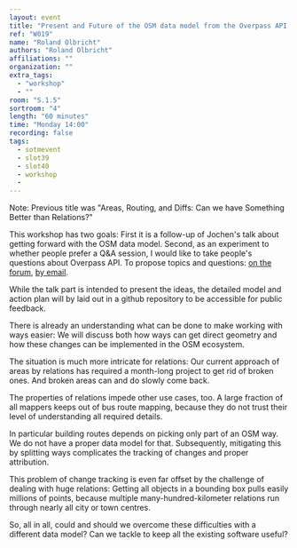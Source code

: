 ```yaml
---
layout: event
title: "Present and Future of the OSM data model from the Overpass API perspective"
ref: "W019"
name: "Roland Olbricht"
authors: "Roland Olbricht"
affiliations: ""
organization: ""
extra_tags:
  - "workshop"
  - ""
room: "S.1.5"
sortroom: "4"
length: "60 minutes"
time: "Monday 14:00"
recording: false
tags:
  - sotmevent
  - slot39
  - slot40
  - workshop
  - 
---
```

Note: Previous title was "Areas, Routing, and Diffs: Can we have Something Better than Relations?"

This workshop has two goals:
First it is a follow-up of Jochen's talk about getting forward with the OSM data model.
Second, as an experiment to whether people prefer a Q&A session, I would like to take people's questions about Overpass API.
To propose topics and questions: [on the forum](https://forum.openstreetmap.org/viewtopic.php?id=63116), [by email](https://lists.openstreetmap.org/pipermail/talk/2018-July/081024.html).

While the talk part is intended to present the ideas, the detailed model and action plan will by laid out in a github repository to be accessible for public feedback.

There is already an understanding what can be done to make working with ways easier:
We will discuss both how ways can get direct geometry and how these changes can be implemented in the OSM ecosystem.

The situation is much more intricate for relations:
Our current approach of areas by relations has required a month-long project to get rid of broken ones.
And broken areas can and do slowly come back.

The properties of relations impede other use cases, too.
A large fraction of all mappers keeps out of bus route mapping, because they do not trust their level of understanding all required details.

In particular building routes depends on picking only part of an OSM way.
We do not have a proper data model for that.
Subsequently, mitigating this by splitting ways complicates the tracking of changes and proper attribution.

This problem of change tracking is even far offset by the challenge of dealing with huge relations:
Getting all objects in a bounding box pulls easily millions of points, because multiple many-hundred-kilometer relations run through nearly all city or town centres.

So, all in all, could and should we overcome these difficulties with a different data model?
Can we tackle to keep all the existing software useful?

